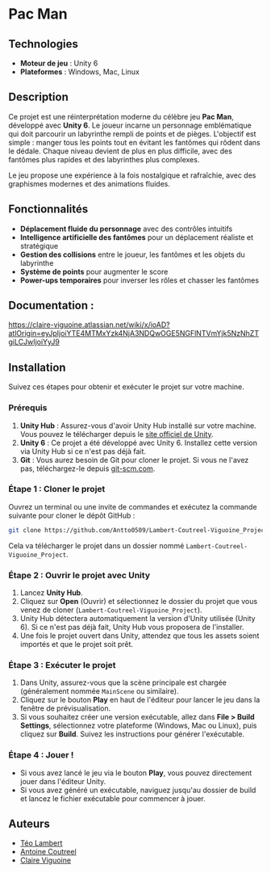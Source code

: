 # Pac Man

## Technologies
- **Moteur de jeu** : Unity 6
- **Plateformes** : Windows, Mac, Linux

## Description
Ce projet est une réinterprétation moderne du célèbre jeu **Pac Man**, développé avec **Unity 6**. Le joueur incarne un personnage emblématique qui doit parcourir un labyrinthe rempli de points et de pièges. L'objectif est simple : manger tous les points tout en évitant les fantômes qui rôdent dans le dédale. Chaque niveau devient de plus en plus difficile, avec des fantômes plus rapides et des labyrinthes plus complexes.

Le jeu propose une expérience à la fois nostalgique et rafraîchie, avec des graphismes modernes et des animations fluides.

## Fonctionnalités
- **Déplacement fluide du personnage** avec des contrôles intuitifs
- **Intelligence artificielle des fantômes** pour un déplacement réaliste et stratégique
- **Gestion des collisions** entre le joueur, les fantômes et les objets du labyrinthe
- **Système de points** pour augmenter le score
- **Power-ups temporaires** pour inverser les rôles et chasser les fantômes

## Documentation : 
https://claire-viguoine.atlassian.net/wiki/x/ioAD?atlOrigin=eyJpIjoiYTE4MTMxYzk4NjA3NDQwOGE5NGFlNTVmYjk5NzNhZTgiLCJwIjoiYyJ9

## Installation
Suivez ces étapes pour obtenir et exécuter le projet sur votre machine.

### Prérequis
1. **Unity Hub** : Assurez-vous d'avoir Unity Hub installé sur votre machine. Vous pouvez le télécharger depuis le [site officiel de Unity](https://unity.com/fr/download).
2. **Unity 6** : Ce projet a été développé avec Unity 6. Installez cette version via Unity Hub si ce n'est pas déjà fait.
3. **Git** : Vous aurez besoin de Git pour cloner le projet. Si vous ne l'avez pas, téléchargez-le depuis [git-scm.com](https://git-scm.com/).

### Étape 1 : Cloner le projet
Ouvrez un terminal ou une invite de commandes et exécutez la commande suivante pour cloner le dépôt GitHub :

```bash
git clone https://github.com/Antto0509/Lambert-Coutreel-Viguoine_Project.git
```

Cela va télécharger le projet dans un dossier nommé `Lambert-Coutreel-Viguoine_Project`.

### Étape 2 : Ouvrir le projet avec Unity
1. Lancez **Unity Hub**.
2. Cliquez sur **Open** (Ouvrir) et sélectionnez le dossier du projet que vous venez de cloner (`Lambert-Coutreel-Viguoine_Project`).
3. Unity Hub détectera automatiquement la version d'Unity utilisée (Unity 6). Si ce n'est pas déjà fait, Unity Hub vous proposera de l'installer.
4. Une fois le projet ouvert dans Unity, attendez que tous les assets soient importés et que le projet soit prêt.

### Étape 3 : Exécuter le projet
1. Dans Unity, assurez-vous que la scène principale est chargée (généralement nommée `MainScene` ou similaire).
2. Cliquez sur le bouton **Play** en haut de l'éditeur pour lancer le jeu dans la fenêtre de prévisualisation.
3. Si vous souhaitez créer une version exécutable, allez dans **File > Build Settings**, sélectionnez votre plateforme (Windows, Mac ou Linux), puis cliquez sur **Build**. Suivez les instructions pour générer l'exécutable.

### Étape 4 : Jouer !
- Si vous avez lancé le jeu via le bouton **Play**, vous pouvez directement jouer dans l'éditeur Unity.
- Si vous avez généré un exécutable, naviguez jusqu'au dossier de build et lancez le fichier exécutable pour commencer à jouer.

## Auteurs
- [Téo Lambert](https://www.linkedin.com/in/t%C3%A9o-lambert-874832253/)
- [Antoine Coutreel](https://linkedin.com/in/antoine-coutreel)
- [Claire Viguoine](https://www.linkedin.com/in/c-viguoine/)
